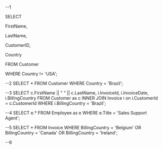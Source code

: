 --1

SELECT 

 FirstName, 

 LastName, 

 CustomerID, 

 Country 

FROM Customer 

WHERE Country != 'USA';

--2
SELECT * 
FROM Customer 
WHERE Country = 'Brazil';

--3
SELECT 
  c.FirstName || " " || c.LastName,
  i.InvoiceId, 
  i.InvoiceDate, 
  i.BillingCountry
FROM Customer as c 
INNER JOIN Invoice i on i.CustomerId = c.CustomerId
WHERE i.BillingCountry = 'Brazil';

--4
SELECT
  e.*
FROM Employee as e
WHERE e.Title = 'Sales Support Agent';

--5
SELECT * 
FROM Invoice
WHERE BillingCountry = 'Belgium' 
OR BillingCountry = 'Canada'
OR BillingCountry = 'Ireland';

--6
